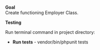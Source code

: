 **Goal**<br>
Create functioning Employer Class.

**Testing**<br>

Run terminal command in project directory:
- **Run tests** - vendor/bin/phpunit tests
